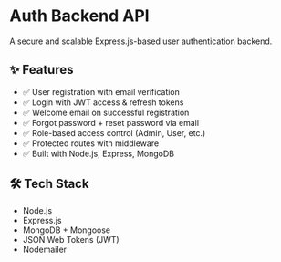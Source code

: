 # Auth Backend API

A secure and scalable Express.js-based user authentication backend.

## ✨ Features

- ✅ User registration with email verification
- ✅ Login with JWT access & refresh tokens
- ✅ Welcome email on successful registration
- ✅ Forgot password + reset password via email
- ✅ Role-based access control (Admin, User, etc.)
- ✅ Protected routes with middleware
- ✅ Built with Node.js, Express, MongoDB

## 🛠 Tech Stack
- Node.js
- Express.js
- MongoDB + Mongoose
- JSON Web Tokens (JWT)
- Nodemailer

